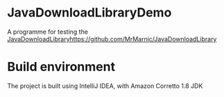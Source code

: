 # JavaDownloadLibraryDemo
A programme for testing the [JavaDownloadLibrary](https://github.com/MrMarnic/JavaDownloadLibrary)https://github.com/MrMarnic/JavaDownloadLibrary  

# Build environment
The project is built using IntelliJ IDEA, with Amazon Corretto 1.8 JDK

